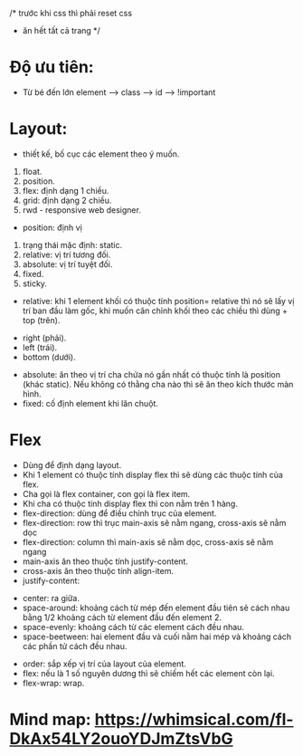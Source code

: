 /* trước khi css thì phải reset css
* ăn hết tất cả trang */
# Độ ưu tiên:
- Từ bé đến lớn 
element --> class --> id --> !important
# Layout:
- thiết kế, bố cục các element theo ý muốn.
1. float.
2. position.
3. flex: định dạng 1 chiều.
4. grid: định dạng 2 chiều.
5. rwd - responsive web designer.
* position: định vị
1. trạng thái mặc định: static.
2. relative: vị trí tương đối.
3. absolute: vị trí tuyệt đối.
4. fixed.
5. sticky.
- relative: khi 1 element khối có thuộc tính position= relative thì nó sẽ lấy vị trí ban đầu làm gốc, khi muốn căn chỉnh khối theo các chiều thì dùng + top (trên).
+ right (phải).
+ left (trái).
+ bottom (dưới).
- absolute: ăn theo vị trí cha chứa nó gần nhất có thuộc tính là position (khác static). Nếu không có thằng cha nào thì sẽ ăn theo kích thước màn hình.
- fixed: cố định element khi lăn chuột.
# Flex 
- Dùng để định dạng layout.
- Khi 1 element có thuộc tính display flex thì sẽ dùng các thuộc tính của flex.
- Cha gọi là flex container, con gọi là flex item.
- Khi cha có thuộc tính display flex thì con nằm trên 1 hàng.
- flex-direction: dùng để điều chỉnh trục của element.
- flex-direction: row thì trục main-axis sẽ nằm ngang, cross-axis sẽ nằm dọc
- flex-direction: column thì main-axis sẽ nằm dọc, cross-axis sẽ nằm ngang
- main-axis ăn theo thuộc tính justify-content.
- cross-axis ăn theo thuộc tính align-item.
- justify-content:
+ center: ra giữa.
+ space-around: khoảng cách từ mép đến element đầu tiên sẽ cách nhau bằng 1/2 khoảng cách từ element đầu đến element 2.
+ space-evenly: khoảng cách từ các element cách đều nhau.
+ space-beetween: hai element đầu và cuối nằm hai mép và khoảng cách các phần tử cách đều nhau.
- order: sắp xếp vị trí của layout của element.
- flex: nếu là 1 số nguyên dương thì sẽ chiếm hết các element còn lại.
- flex-wrap: wrap.

# Mind map: https://whimsical.com/fl-DkAx54LY2ouoYDJmZtsVbG